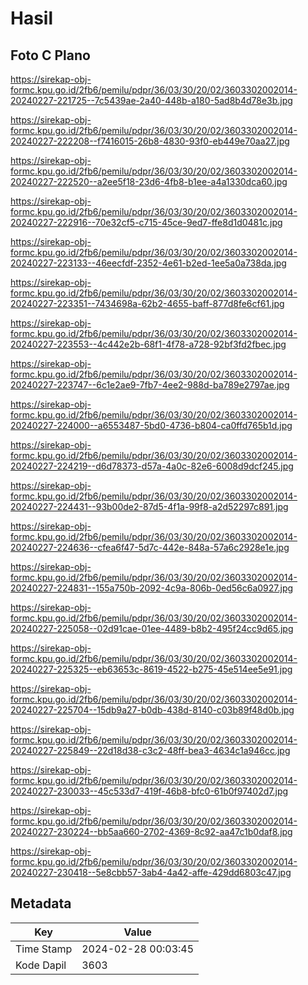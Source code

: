 # Hasil

## Foto C Plano

https://sirekap-obj-formc.kpu.go.id/2fb6/pemilu/pdpr/36/03/30/20/02/3603302002014-20240227-221725--7c5439ae-2a40-448b-a180-5ad8b4d78e3b.jpg

https://sirekap-obj-formc.kpu.go.id/2fb6/pemilu/pdpr/36/03/30/20/02/3603302002014-20240227-222208--f7416015-26b8-4830-93f0-eb449e70aa27.jpg

https://sirekap-obj-formc.kpu.go.id/2fb6/pemilu/pdpr/36/03/30/20/02/3603302002014-20240227-222520--a2ee5f18-23d6-4fb8-b1ee-a4a1330dca60.jpg

https://sirekap-obj-formc.kpu.go.id/2fb6/pemilu/pdpr/36/03/30/20/02/3603302002014-20240227-222916--70e32cf5-c715-45ce-9ed7-ffe8d1d0481c.jpg

https://sirekap-obj-formc.kpu.go.id/2fb6/pemilu/pdpr/36/03/30/20/02/3603302002014-20240227-223133--46eecfdf-2352-4e61-b2ed-1ee5a0a738da.jpg

https://sirekap-obj-formc.kpu.go.id/2fb6/pemilu/pdpr/36/03/30/20/02/3603302002014-20240227-223351--7434698a-62b2-4655-baff-877d8fe6cf61.jpg

https://sirekap-obj-formc.kpu.go.id/2fb6/pemilu/pdpr/36/03/30/20/02/3603302002014-20240227-223553--4c442e2b-68f1-4f78-a728-92bf3fd2fbec.jpg

https://sirekap-obj-formc.kpu.go.id/2fb6/pemilu/pdpr/36/03/30/20/02/3603302002014-20240227-223747--6c1e2ae9-7fb7-4ee2-988d-ba789e2797ae.jpg

https://sirekap-obj-formc.kpu.go.id/2fb6/pemilu/pdpr/36/03/30/20/02/3603302002014-20240227-224000--a6553487-5bd0-4736-b804-ca0ffd765b1d.jpg

https://sirekap-obj-formc.kpu.go.id/2fb6/pemilu/pdpr/36/03/30/20/02/3603302002014-20240227-224219--d6d78373-d57a-4a0c-82e6-6008d9dcf245.jpg

https://sirekap-obj-formc.kpu.go.id/2fb6/pemilu/pdpr/36/03/30/20/02/3603302002014-20240227-224431--93b00de2-87d5-4f1a-99f8-a2d52297c891.jpg

https://sirekap-obj-formc.kpu.go.id/2fb6/pemilu/pdpr/36/03/30/20/02/3603302002014-20240227-224636--cfea6f47-5d7c-442e-848a-57a6c2928e1e.jpg

https://sirekap-obj-formc.kpu.go.id/2fb6/pemilu/pdpr/36/03/30/20/02/3603302002014-20240227-224831--155a750b-2092-4c9a-806b-0ed56c6a0927.jpg

https://sirekap-obj-formc.kpu.go.id/2fb6/pemilu/pdpr/36/03/30/20/02/3603302002014-20240227-225058--02d91cae-01ee-4489-b8b2-495f24cc9d65.jpg

https://sirekap-obj-formc.kpu.go.id/2fb6/pemilu/pdpr/36/03/30/20/02/3603302002014-20240227-225325--eb63653c-8619-4522-b275-45e514ee5e91.jpg

https://sirekap-obj-formc.kpu.go.id/2fb6/pemilu/pdpr/36/03/30/20/02/3603302002014-20240227-225704--15db9a27-b0db-438d-8140-c03b89f48d0b.jpg

https://sirekap-obj-formc.kpu.go.id/2fb6/pemilu/pdpr/36/03/30/20/02/3603302002014-20240227-225849--22d18d38-c3c2-48ff-bea3-4634c1a946cc.jpg

https://sirekap-obj-formc.kpu.go.id/2fb6/pemilu/pdpr/36/03/30/20/02/3603302002014-20240227-230033--45c533d7-419f-46b8-bfc0-61b0f97402d7.jpg

https://sirekap-obj-formc.kpu.go.id/2fb6/pemilu/pdpr/36/03/30/20/02/3603302002014-20240227-230224--bb5aa660-2702-4369-8c92-aa47c1b0daf8.jpg

https://sirekap-obj-formc.kpu.go.id/2fb6/pemilu/pdpr/36/03/30/20/02/3603302002014-20240227-230418--5e8cbb57-3ab4-4a42-affe-429dd6803c47.jpg


## Metadata

| Key        | Value               |
| ---------- | ------------------- |
| Time Stamp | 2024-02-28 00:03:45 |
| Kode Dapil | 3603                |



